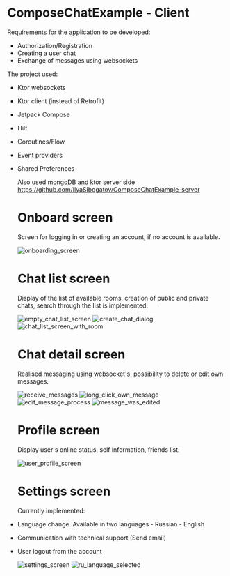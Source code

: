 # ComposeChatExample - Client

Requirements for the application to be developed:
- Authorization/Registration
- Creating a user chat
- Exchange of messages using websockets

The project used:
- Ktor websockets
- Ktor client (instead of Retrofit)
- Jetpack Compose
- Hilt
- Coroutines/Flow
- Event providers
- Shared Preferences

  Also used mongoDB and ktor server side
  https://github.com/IlyaSibogatov/ComposeChatExample-server

  # Onboard screen
  Screen for logging in or creating an account, if no account is available.
  
  ![onboarding_screen](https://github.com/IlyaSibogatov/ComposeChatExample-client/assets/95710591/010ace1c-46e0-46a8-b4c1-4c7c260fd774)

  # Chat list screen
  Display of the list of available rooms, creation of public and private chats, search through the list is implemented.
  
  ![empty_chat_list_screen](https://github.com/IlyaSibogatov/ComposeChatExample-client/assets/95710591/a324496e-3b09-4453-ba2f-149aef40eb99)
  ![create_chat_dialog](https://github.com/IlyaSibogatov/ComposeChatExample-client/assets/95710591/d9363a0c-ed13-4171-8e33-90fffaaef6bc)
  ![chat_list_screen_with_room](https://github.com/IlyaSibogatov/ComposeChatExample-client/assets/95710591/bc98f421-e731-4855-addd-d5b3c4df739a)

  # Chat detail screen
  Realised messaging using websocket's, possibility to delete or edit own messages.
  
  ![receive_messages](https://github.com/IlyaSibogatov/ComposeChatExample-client/assets/95710591/6add33af-cbfa-44aa-b76e-847090bc0f57)
  ![long_click_own_message](https://github.com/IlyaSibogatov/ComposeChatExample-client/assets/95710591/36a43552-ff18-4870-a0f2-84b570d13de0)
  ![edit_message_process](https://github.com/IlyaSibogatov/ComposeChatExample-client/assets/95710591/09c5ac9e-d028-4126-80b5-943001c0171a)
  ![message_was_edited](https://github.com/IlyaSibogatov/ComposeChatExample-client/assets/95710591/f8cd7954-852e-47b3-a4c3-9ab08b09b6ed)

  # Profile screen
  Display user's online status, self information, friends list.
  
  ![user_profile_screen](https://github.com/IlyaSibogatov/ComposeChatExample-client/assets/95710591/b9b9e2f8-4191-429a-bdee-7245b448157b)

  # Settings screen
  Currently implemented:
- Language change. Available in two languages - Russian - English
- Communication with technical support (Send email)
- User logout from the account
  
  ![settings_screen](https://github.com/IlyaSibogatov/ComposeChatExample-client/assets/95710591/722c935b-7d13-4e10-a745-4c21ed0284b7)
  ![ru_language_selected](https://github.com/IlyaSibogatov/ComposeChatExample-client/assets/95710591/eba5b0f6-18b5-4317-bb66-4e2c00051be8)
